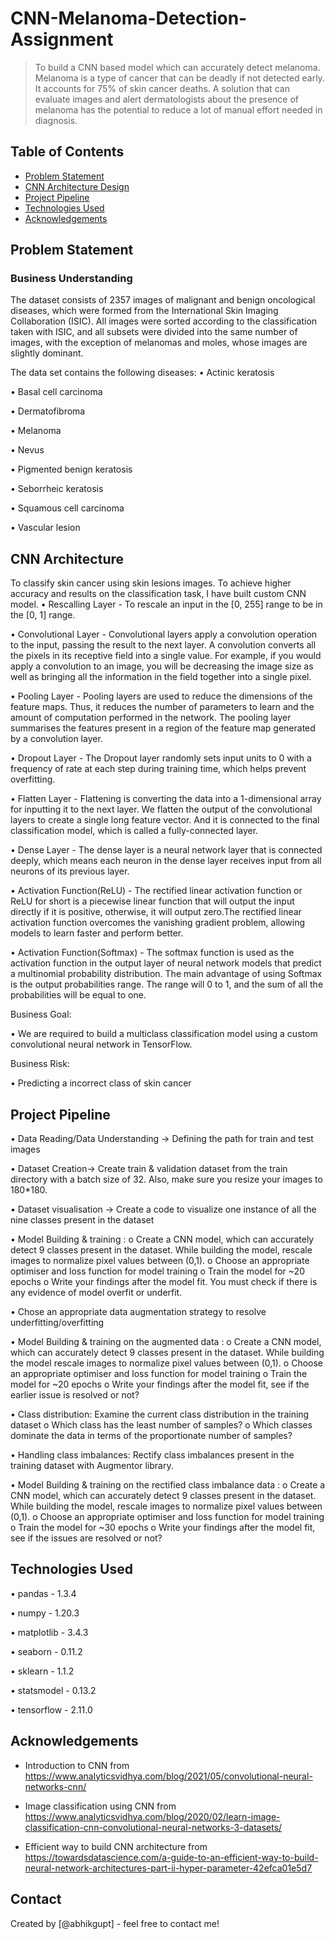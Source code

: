 # CNN-Melanoma-Detection-Assignment

> To build a CNN based model which can accurately detect melanoma. Melanoma is a type of cancer that can be deadly if not detected early. It accounts for 75% of skin cancer deaths. A solution that can evaluate images and alert dermatologists about the presence of melanoma has the potential to reduce a lot of manual effort needed in diagnosis.


## Table of Contents
- [Problem Statement](#problem-statement)
- [CNN Architecture Design](#cnn-architecture-design)
- [Project Pipeline](#project-pipeline)
- [Technologies Used](#technologies-used)
- [Acknowledgements](#acknowledgements)

<!-- You can include any other section that is pertinent to your problem -->

## Problem Statement
###	Business Understanding

The dataset consists of 2357 images of malignant and benign oncological diseases, which were formed from the International Skin Imaging Collaboration (ISIC). All images were sorted according to the classification taken with ISIC, and all subsets were divided into the same number of images, with the exception of melanomas and moles, whose images are slightly dominant.

The data set contains the following diseases:
•	Actinic keratosis

•	Basal cell carcinoma

•	Dermatofibroma

•	Melanoma

•	Nevus

•	Pigmented benign keratosis

•	Seborrheic keratosis

•	Squamous cell carcinoma

•	Vascular lesion

## CNN Architecture
To classify skin cancer using skin lesions images. To achieve higher accuracy and results on the classification task, I have built custom CNN model.
•	Rescalling Layer - To rescale an input in the [0, 255] range to be in the [0, 1] range.

•	Convolutional Layer - Convolutional layers apply a convolution operation to the input, passing the result to the next layer. A convolution converts all the pixels in its receptive field into a single value. For example, if you would apply a convolution to an image, you will be decreasing the image size as well as bringing all the information in the field together into a single pixel.

•	Pooling Layer - Pooling layers are used to reduce the dimensions of the feature maps. Thus, it reduces the number of parameters to learn and the amount of computation performed in the network. The pooling layer summarises the features present in a region of the feature map generated by a convolution layer.

•	Dropout Layer - The Dropout layer randomly sets input units to 0 with a frequency of rate at each step during training time, which helps prevent overfitting.

•	Flatten Layer - Flattening is converting the data into a 1-dimensional array for inputting it to the next layer. We flatten the output of the convolutional layers to create a single long feature vector. And it is connected to the final classification model, which is called a fully-connected layer.

•	Dense Layer - The dense layer is a neural network layer that is connected deeply, which means each neuron in the dense layer receives input from all neurons of its previous layer.

•	Activation Function(ReLU) - The rectified linear activation function or ReLU for short is a piecewise linear function that will output the input directly if it is positive, otherwise, it will output zero.The rectified linear activation function overcomes the vanishing gradient problem, allowing models to learn faster and perform better.

•	Activation Function(Softmax) - The softmax function is used as the activation function in the output layer of neural network models that predict a multinomial probability distribution. The main advantage of using Softmax is the output probabilities range. The range will 0 to 1, and the sum of all the probabilities will be equal to one.

Business Goal:

•	We are required to build a multiclass classification model using a custom convolutional neural network in TensorFlow.

Business Risk:

•	Predicting a incorrect class of skin cancer

<!-- You don't have to answer all the questions - just the ones relevant to your project. -->

## Project Pipeline
•	Data Reading/Data Understanding → Defining the path for train and test images

•	Dataset Creation→ Create train & validation dataset from the train directory with a batch size of 32. Also, make sure you resize your images to 180*180.

•	Dataset visualisation → Create a code to visualize one instance of all the nine classes present in the dataset

•	Model Building & training :
  o	Create a CNN model, which can accurately detect 9 classes present in the dataset. While building the model, rescale images to normalize pixel values between (0,1).
  o	Choose an appropriate optimiser and loss function for model training
  o	Train the model for ~20 epochs
  o	Write your findings after the model fit. You must check if there is any evidence of model overfit or underfit.
  
•	Chose an appropriate data augmentation strategy to resolve underfitting/overfitting

•	Model Building & training on the augmented data :
  o	Create a CNN model, which can accurately detect 9 classes present in the dataset. While building the model rescale images to normalize pixel values between (0,1).
  o	Choose an appropriate optimiser and loss function for model training
  o	Train the model for ~20 epochs
  o	Write your findings after the model fit, see if the earlier issue is resolved or not?
  
•	Class distribution: Examine the current class distribution in the training dataset
  o	Which class has the least number of samples?
  o	Which classes dominate the data in terms of the proportionate number of samples?
  
•	Handling class imbalances: Rectify class imbalances present in the training dataset with Augmentor library.

•	Model Building & training on the rectified class imbalance data :
  o	Create a CNN model, which can accurately detect 9 classes present in the dataset. While building the model, rescale images to normalize pixel values between (0,1).
  o	Choose an appropriate optimiser and loss function for model training
  o	Train the model for ~30 epochs
  o	Write your findings after the model fit, see if the issues are resolved or not?

## Technologies Used
•	pandas - 1.3.4

•	numpy - 1.20.3

•	matplotlib - 3.4.3

•	seaborn - 0.11.2

•	sklearn - 1.1.2

•	statsmodel - 0.13.2

•	tensorflow - 2.11.0


<!-- As the libraries versions keep on changing, it is recommended to mention the version of library used in this project -->

## Acknowledgements

- Introduction to CNN from https://www.analyticsvidhya.com/blog/2021/05/convolutional-neural-networks-cnn/
- Image classification using CNN from https://www.analyticsvidhya.com/blog/2020/02/learn-image-classification-cnn-convolutional-neural-networks-3-datasets/

- Efficient way to build CNN architecture from https://towardsdatascience.com/a-guide-to-an-efficient-way-to-build-neural-network-architectures-part-ii-hyper-parameter-42efca01e5d7


## Contact
Created by [@abhikgupt] - feel free to contact me!

